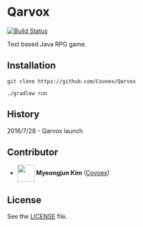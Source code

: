 # Qarvox
[![Build Status](https://travis-ci.org/Covoex/Qarvox.svg?branch=master)](https://travis-ci.org/Covoex/Qarvox)

Text based Java RPG game.

## Installation
```
git clone https://github.com/Covoex/Qarvox
```

```
./gradlew run
```

## History
2016/7/28 - Qarvox launch

## Contributor
* <img src="https://avatars0.githubusercontent.com/u/20628036?v=3&s=140" height="40" align="center"> **Myeongjun Kim** ([Covoex](https://github.com/Covoex)) 

## License
See the [LICENSE](https://github.com/Covoex/Qarvox/blob/master/LICENSE) file.
